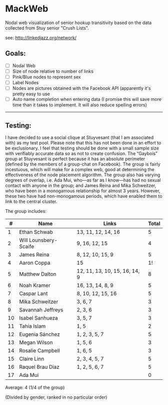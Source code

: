 MackWeb
=======

Nodal web visualization of senior hookup transitivity based on the data collected from Stuy senior "Crush Lists".

see: http://linkedjazz.org/network/

## Goals: 

- [ ] Nodal Web
- [ ] Size of node relative to number of links
- [ ] Pink/Blue nodes to represent sex
- [ ] Label Nodes
- [ ] Nodes are pictures obtained with the Facebook API (apparently it's pretty easy to use
- [ ] Auto name completion when entering data (I promise this will save more time than it takes to implement. It will also reduce spelling errors)

-------------------------------
## Testing:

I have decided to use a social clique at Stuyvesant (that I am associated with) as my test pool. Please note that this has not been done in an effort to be exclusionary. I feel that testing should be done with a small sample size with verifiably accurate data so as not to create confusion. The “Gaybois” group at Stuyvesant is perfect because it has an absolute perimeter (defined by the members of a group-chat on Facebook).  The group is fairly incestuous, which will make for a complex web, good at determining the effectiveness of the node placement algorithm. The group also has varying degrees of overlap, i.e. Ada Mui, who—as far as I know—has had no sexual contact with anyone in the group; and James Reina and Mika Schweitzer, who have been in a monogamous relationship for almost 3 years. However, these two have had non-monogamous periods, which have enabled them to link to the central cluster.
 
The group includes:

| # | Name | Links | Total
----|------|-------|------
1  |Ethan Schwab | 13, 11, 12, 14, 16 | 5
2  |Will Lounsbery-Scaife | 9, 16, 12, 15 | 4
3  |James Reina | 8, 12, 10, 15, 9 | 5
4  |Aaron Coppa | 15 | 1!
5  |Matthew Dalton| 12, 11, 13, 10, 15, 16, 14, 9 | 8
6  |Noah Kramer| 16, 13, 14, 8, 9 | 5
7  |Caspar Lant | 8, 10, 12, 15, 16 | 5
8  |Mika Schweitzer| 3, 6, 7 | 3
9  |Savannah Jeffreys| 2, 3, 6 | 3 
10 |Isabel Sanhueza| 3, 5, 7 | 3
11 |Tahía Islam| 1, 5 | 2
12 |Eugenia Sánchez| 1, 2, 3, 5, 7 | 5
13 |Megan Wilson| 1, 5, 6 | 3 
14 |Rosalie Campbell| 1, 6, 5 | 3
15 |Claire Linn| 2, 3, 4, 5, 7 | 5
16 |Raquel Brau Diaz| 1, 2, 5, 6, 7 | 5 
17 |Ada Mui| | 0

Average: 4 (1/4 of the group)

(Divided by gender, ranked in no particular order)



